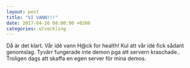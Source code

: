 ```yaml
---
layout: post
title: "VI VANN!!!"
date: 2017-04-26 08:00:00 +0200
categories: utveckling
---
```

Då är det klart. Vår idé vann H@ck for health! Kul att vår idé fick sådant genomslag. Tyvärr fungerade inte demon pga att servern kraschade.. Troligen dags att skaffa en egen server för mina demos.